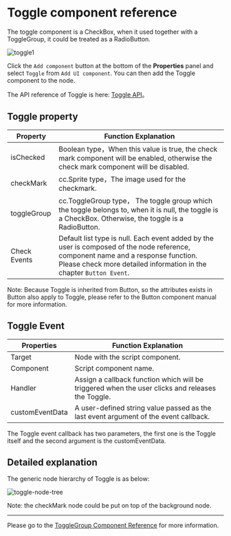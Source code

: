 # Toggle component reference

The toggle component is a CheckBox, when it used together with a ToggleGroup, it could be treated as a RadioButton.

![toggle1](./toggle/toggle.png)

Click the `Add component` button at the bottom of the **Properties** panel and select `Toggle` from `Add UI component`. You can then add the Toggle component to the node.

The API reference of Toggle is here: [Toggle API](../../../api/en/classes/toggle.html)。

## Toggle property
| Property       |   Function Explanation
| -------------- | ----------- |
|isChecked       | Boolean type，When this value is true, the check mark component will be enabled, otherwise the check mark component will be disabled.
|checkMark       | cc.Sprite type，The image used for the checkmark.
|toggleGroup     | cc.ToggleGroup type， The toggle group which the toggle belongs to, when it is null, the toggle is a CheckBox. Otherwise, the toggle is a RadioButton.
|Check Events    | Default list type is null. Each event added by the user is composed of the node reference, component name and a response function. Please check more detailed information in the chapter `Button Event`.

Note: Because Toggle is inherited from Button, so the attributes exists in Button also apply to Toggle, please refer to the Button component manual for more information.

## Toggle Event

| Properties      | Function Explanation                                                                             |
| --------------  | -----------                                                                                      |
| Target          | Node with the script component.                                                                  |
| Component       | Script component name.                                                                           |
| Handler         | Assign a callback function which will be triggered when the user clicks and releases the Toggle. |
| customEventData | A user-defined string value passed as the last event argument of the event callback.             |

The Toggle event callback has two parameters, the first one is  the Toggle itself and the second argument is the customEventData.

## Detailed explanation
The generic node hierarchy of Toggle is as below:

![toggle-node-tree](./toggle/toggle-node-tree.png)

Note: the checkMark node could be put on top of the background node.

---

Please go to the  [ToggleGroup Component Reference](toggleGroup.md) for more information.
